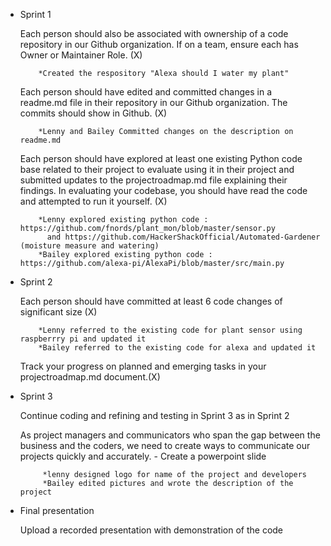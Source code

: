 * Sprint 1

    Each person should also be associated with ownership of a code repository in our Github organization. If on a team, ensure     each has Owner or Maintainer Role. (X)
    
          *Created the respository "Alexa should I water my plant"  
      
    Each person should have edited and committed changes in a readme.md file in their repository in our Github organization.       The commits should show in Github. (X)
            
          *Lenny and Bailey Committed changes on the description on readme.md 
    
    Each person should have explored at least one existing Python code base related to their project to evaluate using it in       their project and submitted updates to the projectroadmap.md file explaining their findings. In evaluating your codebase,     you should have read the code and attempted to run it yourself. (X)

          *Lenny explored existing python code : https://github.com/fnords/plant_mon/blob/master/sensor.py
            and https://github.com/HackerShackOfficial/Automated-Gardener (moisture measure and watering)
          *Bailey explored existing python code : https://github.com/alexa-pi/AlexaPi/blob/master/src/main.py

* Sprint 2 
   
   Each person should have committed at least 6 code changes of significant size (X)
    
          *Lenny referred to the existing code for plant sensor using raspberrry pi and updated it 
          *Bailey referred to the existing code for alexa and updated it 
          
   Track your progress on planned and emerging tasks in your projectroadmap.md document.(X)
    
* Sprint 3

    Continue coding and refining and testing in Sprint 3 as in Sprint 2
    
    As project managers and communicators who span the gap between the business and the coders, we need to create ways to         communicate our projects quickly and accurately. - Create a powerpoint slide
     
           *lenny designed logo for name of the project and developers
           *Bailey edited pictures and wrote the description of the project

* Final  presentation

     Upload a recorded presentation with demonstration of the code 
